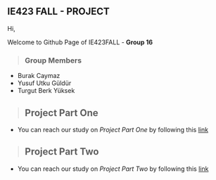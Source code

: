 ## IE423 FALL - PROJECT 

Hi, 

Welcome to Github Page of IE423FALL - **Group 16**

> ### Group Members 
- Burak Caymaz
- Yusuf Utku Güldür
- Turgut Berk Yüksek

>## Project Part One
- You can reach our study on *Project Part One* by following this [link](project_part_one_analysis.md)

>## Project Part Two
- You can reach our study on *Project Part Two* by following this [link](project_part_one_analysis.md)
